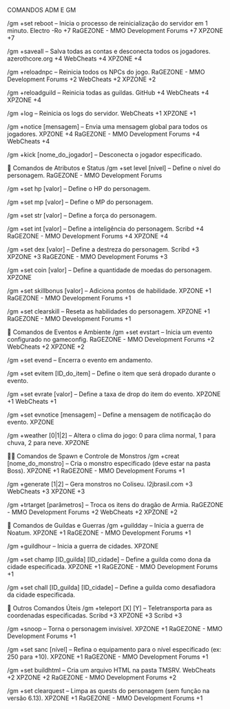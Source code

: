 COMANDOS ADM E GM

/gm +set reboot – Inicia o processo de reinicialização do servidor em 1 minuto.
Electro -Ro
+7
RaGEZONE - MMO Development Forums
+7
XPZONE
+7

/gm +saveall – Salva todas as contas e desconecta todos os jogadores.
azerothcore.org
+4
WebCheats
+4
XPZONE
+4

/gm +reloadnpc – Reinicia todos os NPCs do jogo.
RaGEZONE - MMO Development Forums
+2
WebCheats
+2
XPZONE
+2

/gm +reloadguild – Reinicia todas as guildas.
GitHub
+4
WebCheats
+4
XPZONE
+4

/gm +log – Reinicia os logs do servidor.
WebCheats
+1
XPZONE
+1

/gm +notice [mensagem] – Envia uma mensagem global para todos os jogadores.
XPZONE
+4
RaGEZONE - MMO Development Forums
+4
WebCheats
+4

/gm +kick [nome_do_jogador] – Desconecta o jogador especificado.

🎯 Comandos de Atributos e Status
/gm +set level [nível] – Define o nível do personagem.
RaGEZONE - MMO Development Forums

/gm +set hp [valor] – Define o HP do personagem.

/gm +set mp [valor] – Define o MP do personagem.

/gm +set str [valor] – Define a força do personagem.

/gm +set int [valor] – Define a inteligência do personagem.
Scribd
+4
RaGEZONE - MMO Development Forums
+4
XPZONE
+4

/gm +set dex [valor] – Define a destreza do personagem.
Scribd
+3
XPZONE
+3
RaGEZONE - MMO Development Forums
+3

/gm +set coin [valor] – Define a quantidade de moedas do personagem.
XPZONE

/gm +set skillbonus [valor] – Adiciona pontos de habilidade.
XPZONE
+1
RaGEZONE - MMO Development Forums
+1

/gm +set clearskill – Reseta as habilidades do personagem.
XPZONE
+1
RaGEZONE - MMO Development Forums
+1

🧪 Comandos de Eventos e Ambiente
/gm +set evstart – Inicia um evento configurado no gameconfig.
RaGEZONE - MMO Development Forums
+2
WebCheats
+2
XPZONE
+2

/gm +set evend – Encerra o evento em andamento.

/gm +set evitem [ID_do_item] – Define o item que será dropado durante o evento.

/gm +set evrate [valor] – Define a taxa de drop do item do evento.
XPZONE
+1
WebCheats
+1

/gm +set evnotice [mensagem] – Define a mensagem de notificação do evento.
XPZONE

/gm +weather [0|1|2] – Altera o clima do jogo: 0 para clima normal, 1 para chuva, 2 para neve.
XPZONE

🧙‍♂️ Comandos de Spawn e Controle de Monstros
/gm +creat [nome_do_monstro] – Cria o monstro especificado (deve estar na pasta Boss).
XPZONE
+1
RaGEZONE - MMO Development Forums
+1

/gm +generate [1|2] – Gera monstros no Coliseu.
l2jbrasil.com
+3
WebCheats
+3
XPZONE
+3

/gm +trtarget [parâmetros] – Troca os itens do dragão de Armia.
RaGEZONE - MMO Development Forums
+2
WebCheats
+2
XPZONE
+2

🏰 Comandos de Guildas e Guerras
/gm +guildday – Inicia a guerra de Noatum.
XPZONE
+1
RaGEZONE - MMO Development Forums
+1

/gm +guildhour – Inicia a guerra de cidades.
XPZONE

/gm +set champ [ID_guilda] [ID_cidade] – Define a guilda como dona da cidade especificada.
XPZONE
+1
RaGEZONE - MMO Development Forums
+1

/gm +set chall [ID_guilda] [ID_cidade] – Define a guilda como desafiadora da cidade especificada.

🧩 Outros Comandos Úteis
/gm +teleport [X] [Y] – Teletransporta para as coordenadas especificadas.
Scribd
+3
XPZONE
+3
Scribd
+3

/gm +snoop – Torna o personagem invisível.
XPZONE
+1
RaGEZONE - MMO Development Forums
+1

/gm +set sanc [nível] – Refina o equipamento para o nível especificado (ex: 250 para +10).
XPZONE
+1
RaGEZONE - MMO Development Forums
+1

/gm +set buildhtml – Cria um arquivo HTML na pasta TMSRV.
WebCheats
+2
XPZONE
+2
RaGEZONE - MMO Development Forums
+2

/gm +set clearquest – Limpa as quests do personagem (sem função na versão 6.13).
XPZONE
+1
RaGEZONE - MMO Development Forums
+1